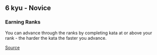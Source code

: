 ## 6 kyu - Novice

### Earning Ranks
You can advance through the ranks by completing kata at or above your rank - the harder the kata the faster you advance.

[Source](https://www.codewars.com/about)
